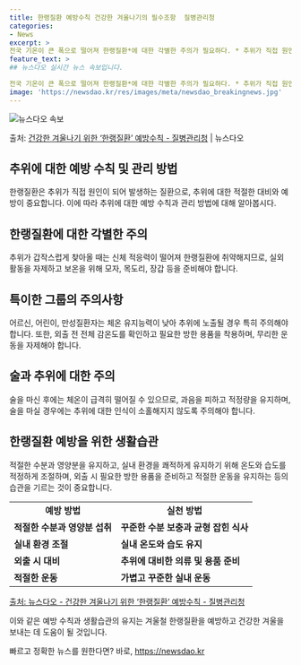 ```yaml
---
title: 한랭질환 예방수칙 건강한 겨울나기의 필수조항  질병관리청
categories:
- News
excerpt: >
전국 기온이 큰 폭으로 떨어져 한랭질환*에 대한 각별한 주의가 필요하다. * 추위가 직접 원인이 되어 인체에…
feature_text: >
## 뉴스다오 실시간 뉴스 속보입니다.

전국 기온이 큰 폭으로 떨어져 한랭질환*에 대한 각별한 주의가 필요하다. * 추위가 직접 원인이 되어 인체에…
image: 'https://newsdao.kr/res/images/meta/newsdao_breakingnews.jpg'
---
```


![뉴스다오 속보](https://newsdao.kr/res/images/meta/newsdao_breakingnews.jpg)

<p>출처: <a href="https://newsdao.kr/2820" rel="dofollow">건강한 겨울나기 위한 ‘한랭질환’ 예방수칙 - 질병관리청</a> | 뉴스다오</p>

<h2 data-ke-size="size26">추위에 대한 예방 수칙 및 관리 방법</h2>
<p data-ke-size="size16">한랭질환은 추위가 직접 원인이 되어 발생하는 질환으로, 추위에 대한 적절한 대비와 예방이 중요합니다. 이에 따라 추위에 대한 예방 수칙과 관리 방법에 대해 알아봅시다.</p>

<h2 data-ke-size="size24">한랭질환에 대한 각별한 주의</h2>
<p data-ke-size="size16">추위가 갑작스럽게 찾아올 때는 신체 적응력이 떨어져 한랭질환에 취약해지므로, 실외 활동을 자제하고 보온을 위해 모자, 목도리, 장갑 등을 준비해야 합니다.</p>

<h2 data-ke-size="size24">특이한 그룹의 주의사항</h2>
<p data-ke-size="size16">어르신, 어린이, 만성질환자는 체온 유지능력이 낮아 추위에 노출될 경우 특히 주의해야 합니다. 또한, 외출 전 전체 감온도를 확인하고 필요한 방한 용품을 착용하며, 무리한 운동을 자제해야 합니다.</p>

<h2 data-ke-size="size24">술과 추위에 대한 주의</h2>
<p data-ke-size="size16">술을 마신 후에는 체온이 급격히 떨어질 수 있으므로, 과음을 피하고 적정량을 유지하며, 술을 마실 경우에는 추위에 대한 인식이 소홀해지지 않도록 주의해야 합니다.</p>

<h2 data-ke-size="size24">한랭질환 예방을 위한 생활습관</h2>
<p data-ke-size="size16">적절한 수분과 영양분을 유지하고, 실내 환경을 쾌적하게 유지하기 위해 온도와 습도를 적정하게 조절하며, 외출 시 필요한 방한 용품을 준비하고 적절한 운동을 유지하는 등의 습관을 기르는 것이 중요합니다.</p>

<table>
	<tr>
		<td style="text-align: center; height: 17px;"><b>예방 방법</b></td>
		<td style="text-align: center; height: 17px;"><b>실천 방법</b></td>
	</tr>
	<tr>
		<td style="text-align: left; "><b>적절한 수분과 영양분 섭취</b></td>
		<td style="text-align: left; "><b>꾸준한 수분 보충과 균형 잡힌 식사</b></td>
	</tr>
	<tr>
		<td style="text-align: left; "><b>실내 환경 조절</b></td>
		<td style="text-align: left; "><b>실내 온도와 습도 유지</b></td>
	</tr>
	<tr>
		<td style="text-align: left; "><b>외출 시 대비</b></td>
		<td style="text-align: left; "><b>추위에 대비한 의류 및 용품 준비</b></td>
	</tr>
	<tr>
		<td style="text-align: left; "><b>적절한 운동</b></td>
		<td style="text-align: left; "><b>가볍고 꾸준한 실내 운동</b></td>
	</tr>
</table>

<p data-ke-size="size16"><a href="https://newsdao.kr/2820">출처: 뉴스다오 - 건강한 겨울나기 위한 ‘한랭질환’ 예방수칙 - 질병관리청</a></p>
<p data-ke-size="size16">이와 같은 예방 수칙과 생활습관의 유지는 겨울철 한랭질환을 예방하고 건강한 겨울을 보내는 데 도움이 될 것입니다.</p> 

빠르고 정확한 뉴스를 원한다면? 바로, <a href="https://newsdao.kr" rel="dofollow">https://newsdao.kr</a>


    
